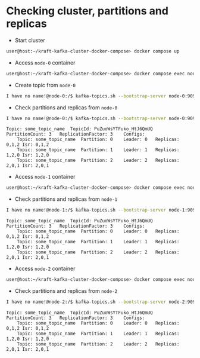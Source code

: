 # Checking cluster, partitions and replicas

- Start cluster
```sh
user@host:~/kraft-kafka-cluster-docker-compose> docker compose up
```

- Access `node-0` container
```sh
user@host:~/kraft-kafka-cluster-docker-compose> docker compose exec node-0 /usr/bin/env bash
```

- Create topic from `node-0`
```sh
I have no name!@node-0:/$ kafka-topics.sh --bootstrap-server node-0:9092 --create --if-not-exists --topic some_topic_name
```

- Check partitions and replicas from `node-0`
```sh
I have no name!@node-0:/$ kafka-topics.sh --bootstrap-server node-0:9092 --describe --if-exists --topic some_topic_name
```

```log
Topic: some_topic_name	TopicId: PuZuoWsYTFuko_HtJ6QmUQ	PartitionCount: 3	ReplicationFactor: 3	Configs: 
	Topic: some_topic_name	Partition: 0	Leader: 0	Replicas: 0,1,2	Isr: 0,1,2
	Topic: some_topic_name	Partition: 1	Leader: 1	Replicas: 1,2,0	Isr: 1,2,0
	Topic: some_topic_name	Partition: 2	Leader: 2	Replicas: 2,0,1	Isr: 2,0,1
```

- Access `node-1` container
```sh
user@host:~/kraft-kafka-cluster-docker-compose> docker compose exec node-1 /usr/bin/env bash
```

- Check partitions and replicas from `node-1`
```sh
I have no name!@node-1:/$ kafka-topics.sh --bootstrap-server node-1:9092 --describe --if-exists --topic some_topic_name
```

```log
Topic: some_topic_name	TopicId: PuZuoWsYTFuko_HtJ6QmUQ	PartitionCount: 3	ReplicationFactor: 3	Configs: 
	Topic: some_topic_name	Partition: 0	Leader: 0	Replicas: 0,1,2	Isr: 0,1,2
	Topic: some_topic_name	Partition: 1	Leader: 1	Replicas: 1,2,0	Isr: 1,2,0
	Topic: some_topic_name	Partition: 2	Leader: 2	Replicas: 2,0,1	Isr: 2,0,1
```

- Access `node-2` container
```sh
user@host:~/kraft-kafka-cluster-docker-compose> docker compose exec node-2 /usr/bin/env bash
```

- Check partitions and replicas from `node-2`
```sh
I have no name!@node-2:/$ kafka-topics.sh --bootstrap-server node-2:9092 --describe --if-exists --topic some_topic_name
```

```log
Topic: some_topic_name	TopicId: PuZuoWsYTFuko_HtJ6QmUQ	PartitionCount: 3	ReplicationFactor: 3	Configs: 
	Topic: some_topic_name	Partition: 0	Leader: 0	Replicas: 0,1,2	Isr: 0,1,2
	Topic: some_topic_name	Partition: 1	Leader: 1	Replicas: 1,2,0	Isr: 1,2,0
	Topic: some_topic_name	Partition: 2	Leader: 2	Replicas: 2,0,1	Isr: 2,0,1
```
